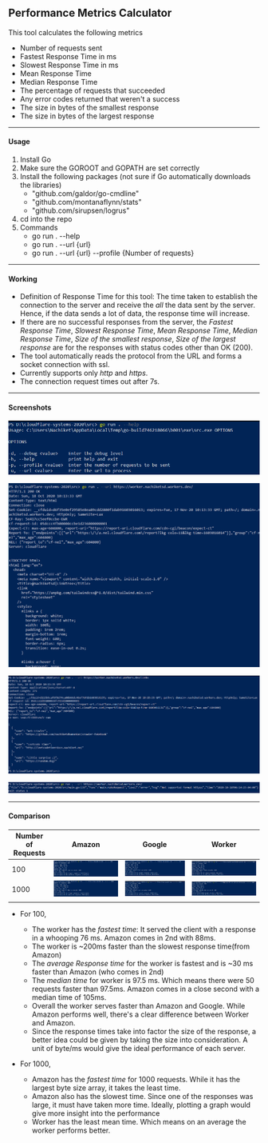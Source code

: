 ## Performance Metrics Calculator
This tool calculates the following metrics 
- Number of requests sent
- Fastest Response Time in ms
- Slowest Response Time in ms
- Mean Response Time
- Median Response Time
- The percentage of requests that succeeded
- Any error codes returned that weren't a success
- The size in bytes of the smallest response
- The size in bytes of the largest response


___
#### Usage
1. Install Go
2. Make sure the GOROOT and GOPATH are set correctly
3. Install the following packages (not sure if Go automatically downloads the libraries)
    - "github.com/galdor/go-cmdline"
    - "github.com/montanaflynn/stats"
    - "github.com/sirupsen/logrus"
4. cd into the repo
5. Commands
    - go run . --help
    - go run . --url {url}
    - go run . --url {url} --profile {Number of requests}


___
#### Working
- Definition of Response Time for this tool: The time taken to establish the connection to the server and receive the _all_ the data sent by the server. Hence, if the data sends a lot of data, the response time will increase.
- If there are no successful responses from the server, the *Fastest Response Time*, *Slowest Response Time*, *Mean Response Time*, *Median Response Time*, *Size of the smallest response*, *Size of the largest response* are for the responses with status codes other than OK (200). 
- The tool automatically reads the protocol from the URL and forms a socket connection with ssl.
- Currently supports only _http_ and _https_.
- The connection request times out after 7s.

___
#### Screenshots
![helpImage](assets/help.PNG)

![workerPageFetch](assets/url-response.PNG)

![workerLinksPageFetch](assets/url-links-success.PNG)

![workerLinksPageFetch](assets/url-failure.PNG)

___
#### Comparison
| Number of Requests 	| Amazon 	                                | Google 	                                  | Worker 	                                  |                                       
|--------------------	|--------	                                |--------	                                  |--------	                                  |                                       
|        100          	|![Amazon100](assets/amazon-url-100.PNG)    |![Google100](assets/google-url-100.PNG)      |![worker100](assets/worker-url-100.PNG)    |                                        
|       1000         	|![Amazon1000](assets/amazon-url-1000.PNG)  |![Google1000](assets/google-url-1000.PNG)    |![worker1000](assets/worker-url-1000.PNG)  |                                       
|                    	|        	                                |        	                                  |        	                                  |                                       

* For 100,
    - The worker has the *fastest time*: It served the client with a response in a whooping 76 ms. Amazon comes in 2nd with 88ms.
    - The worker is ~200ms faster than the slowest response time(from Amazon)
    - The *average Response time* for the worker is fastest and is ~30 ms faster than Amazon (who comes in 2nd)
    - The *median time* for worker is 97.5 ms. Which means there were 50 requests faster than 97.5ms. Amazon comes in a close second with a median time of 105ms.
    - Overall the worker serves faster than Amazon and Google. While Amazon performs well, there's a clear difference between Worker and Amazon. 
    - Since the response times take into factor the size of the response, a better idea could be given by taking the size into consideration. A unit of byte/ms would give the ideal performance of each server. 
    
* For 1000,
    - Amazon has the *fastest time* for 1000 requests. While it has the largest byte size array, it takes the least time.
    - Amazon also has the slowest time. Since one of the responses was large, it must have taken more time. Ideally, plotting a graph would give more insight into the performance
    - Worker has the least mean time. Which means on an average the worker performs better.